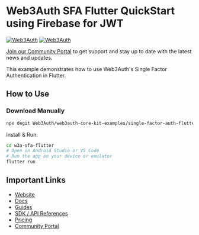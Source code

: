 # Web3Auth SFA Flutter QuickStart using Firebase for JWT

[![Web3Auth](https://img.shields.io/badge/Web3Auth-SDK-blue)](https://web3auth.io/docs/sdk/core-kit/sfa-flutter)
[![Web3Auth](https://img.shields.io/badge/Web3Auth-Community-cyan)](https://community.web3auth.io)

[Join our Community Portal](https://community.web3auth.io/) to get support and stay up to date with the latest news and updates.

This example demonstrates how to use Web3Auth's Single Factor Authentication in Flutter.

## How to Use

### Download Manually

```bash
npx degit Web3Auth/web3auth-core-kit-examples/single-factor-auth-flutter/sfa_flutter_quick_start w3a-sfa-flutter
```

Install & Run:

```bash
cd w3a-sfa-flutter
# Open in Android Studio or VS Code
# Run the app on your device or emulator
flutter run
```

## Important Links

- [Website](https://web3auth.io)
- [Docs](https://web3auth.io/docs)
- [Guides](https://web3auth.io/docs/guides)
- [SDK / API References](https://web3auth.io/docs/sdk)
- [Pricing](https://web3auth.io/pricing.html)
- [Community Portal](https://community.web3auth.io)
